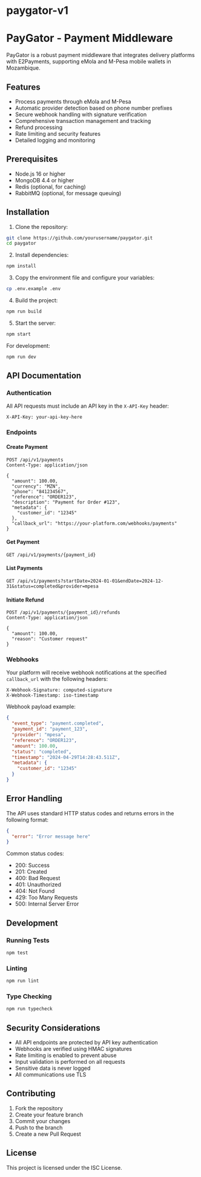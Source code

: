 # paygator-v1

# PayGator - Payment Middleware

PayGator is a robust payment middleware that integrates delivery platforms with E2Payments, supporting eMola and M-Pesa mobile wallets in Mozambique.

## Features

- Process payments through eMola and M-Pesa
- Automatic provider detection based on phone number prefixes
- Secure webhook handling with signature verification
- Comprehensive transaction management and tracking
- Refund processing
- Rate limiting and security features
- Detailed logging and monitoring

## Prerequisites

- Node.js 16 or higher
- MongoDB 4.4 or higher
- Redis (optional, for caching)
- RabbitMQ (optional, for message queuing)

## Installation

1. Clone the repository:
```bash
git clone https://github.com/yourusername/paygator.git
cd paygator
```

2. Install dependencies:
```bash
npm install
```

3. Copy the environment file and configure your variables:
```bash
cp .env.example .env
```

4. Build the project:
```bash
npm run build
```

5. Start the server:
```bash
npm start
```

For development:
```bash
npm run dev
```

## API Documentation

### Authentication

All API requests must include an API key in the `X-API-Key` header:

```
X-API-Key: your-api-key-here
```

### Endpoints

#### Create Payment

```http
POST /api/v1/payments
Content-Type: application/json

{
  "amount": 100.00,
  "currency": "MZN",
  "phone": "841234567",
  "reference": "ORDER123",
  "description": "Payment for Order #123",
  "metadata": {
    "customer_id": "12345"
  },
  "callback_url": "https://your-platform.com/webhooks/payments"
}
```

#### Get Payment

```http
GET /api/v1/payments/{payment_id}
```

#### List Payments

```http
GET /api/v1/payments?startDate=2024-01-01&endDate=2024-12-31&status=completed&provider=mpesa
```

#### Initiate Refund

```http
POST /api/v1/payments/{payment_id}/refunds
Content-Type: application/json

{
  "amount": 100.00,
  "reason": "Customer request"
}
```

### Webhooks

Your platform will receive webhook notifications at the specified `callback_url` with the following headers:

```
X-Webhook-Signature: computed-signature
X-Webhook-Timestamp: iso-timestamp
```

Webhook payload example:

```json
{
  "event_type": "payment.completed",
  "payment_id": "payment_123",
  "provider": "mpesa",
  "reference": "ORDER123",
  "amount": 100.00,
  "status": "completed",
  "timestamp": "2024-04-29T14:28:43.511Z",
  "metadata": {
    "customer_id": "12345"
  }
}
```

## Error Handling

The API uses standard HTTP status codes and returns errors in the following format:

```json
{
  "error": "Error message here"
}
```

Common status codes:
- 200: Success
- 201: Created
- 400: Bad Request
- 401: Unauthorized
- 404: Not Found
- 429: Too Many Requests
- 500: Internal Server Error

## Development

### Running Tests

```bash
npm test
```

### Linting

```bash
npm run lint
```

### Type Checking

```bash
npm run typecheck
```

## Security Considerations

- All API endpoints are protected by API key authentication
- Webhooks are verified using HMAC signatures
- Rate limiting is enabled to prevent abuse
- Input validation is performed on all requests
- Sensitive data is never logged
- All communications use TLS

## Contributing

1. Fork the repository
2. Create your feature branch
3. Commit your changes
4. Push to the branch
5. Create a new Pull Request

## License

This project is licensed under the ISC License. 
